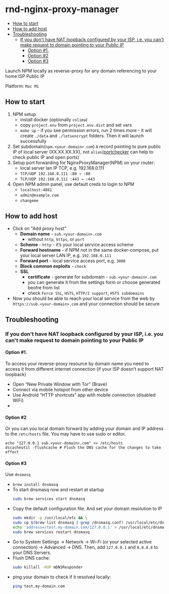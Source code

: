 # rnd-nginx-proxy-manager
* [How to start](#how-to-start)
* [How to add host](#how-to-add-host)
* [Troubleshooting](#troubleshooting)
  - [If you don't have NAT loopback configured by your ISP, i.e. you can't make request to domain pointing to your Public IP](#if-you-dont-have-nat-loopback-configured-by-your-isp-ie-you-cant-make-request-to-domain-pointing-to-your-public-ip)
    + [Option #1.](#option-%231)
    + [Option #2](#option-%232)
    + [Option #3](#option-%233)
  
Launch NPM locally as reverse-proxy for any domain referencing to your home ISP Public IP 

Platform: `Mac M1`

## How to start

1. NPM setup
   - install docker (optionally `colima`)
   - copy `project.env` from `project.env.dist` and set vars
   - `make up` - if you see permission errors, run 2 times more - it will create `./data` and `./letsencrypt` folders. Then it will launch successfully
2. Set subdomain(`npm.<your-domain>.com`) `A` record pointing to pure public IP of local server (XX.XX.XX.XX), not `alias`([portchecker](https://portchecker.co/) can help to check public IP and open ports)
3. Setup port forwarding for NginxProxyManager(NPM) on your router:
    - local server lan IP TCP, e.g. 192.168.0.111
    - `TCP/UDP 192.168.0.111 :80 → :80`
    - `TCP/UDP 192.168.0.111 :443 → :443`
4. Open NPM admin panel, use default creds to login to NPM
    - `localhost:4081`
    - `admin@example.com`
    - `changeme`

## How to add host
- Click on "Add proxy host"
    - **Domain name** - `sub.<your-domain>.com`
        - without `http`, `https`, or `port`
    - **Scheme** - `http` - it’s your local service access scheme
    - **Forward hostname** - if NPM not in the same docker-compose, put your local server LAN IP, e.g. `192.168.0.111`
    - **Forward port** - local service access port, e.g. `3000`
    - **Block common exploits** - `check`
    - **SSL**
        - **certificate** - generate for subdomain - `sub.<your-domain>.com`
        - you can generate it from the settings form or choose generated beofre from list
        - check `Force SSL`, `HSTS`, `HTTP/2 support`, `HSTS subdomains`
- Now you should be able to reach your local service from the web by `https://sub.<your-domain>.com` and your connection should be secure

## Troubleshooting

### If you don't have NAT loopback configured by your ISP, i.e. you can't make request to domain pointing to your Public IP 

#### Option #1. 
To access your reverse-proxy resource by domain name you need to access it from different internet connection (if your ISP doesn’t support NAT loopback)
- Open “New Private Window with Tor” (Brave)
- Connect via mobile hotspot from other device
- Use Android “HTTP shortcuts” app with mobile connection (disabled WiFi)
- 
#### Option #2 
Or you can you local domain forward by adding your domain and IP address to the `/etc/hosts` file. You may have to use sudo or editor.
```text
echo "127.0.0.1 sub.<your-domain>.com" >> /etc/hosts
dscacheutil -flushcache # Flush the DNS cache for the changes to take effect
```

#### Option #3
Use `dnsmasq`
- `brew install dnsmasq`
- To start dnsmasq now and restart at startup
  ```bash
  sudo brew services start dnsmasq
  ``` 
- Copy the default configuration file. And set your domain resolution to IP
  ```bash
  sudo mkdir -p /usr/local/etc && \
  sudo cp $(brew list dnsmasq | grep /dnsmasq.conf) /usr/local/etc/dnsmasq.conf
  echo 'address=/test.my-domain.com/127.0.0.1' > /usr/local/etc/dnsmasq.conf # editor may required to change file
  sudo brew services restart dnsmasq
  ```
- Go to System Settings → Network → Wi-Fi (or your selected active connection) → Advanced → DNS.
  Then, add `127.0.0.1` and `8.8.8.8` to your DNS Servers.
- Flush DNS cache: 
  ```bash
  sudo killall -HUP mDNSResponder
  ``` 
- ping your domain to check if it resolved locally:
  ```bash
  ping test.my-domain.com
  ``` 
